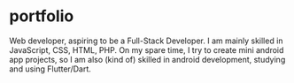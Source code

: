 # portfolio
Web developer, aspiring to be a Full-Stack Developer. I am mainly skilled in JavaScript, CSS, HTML, PHP. On my spare time, I try to create mini android app projects, so I am also (kind of) skilled in android development, studying and using Flutter/Dart.
